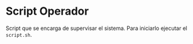 # Script Operador
Script que se encarga de supervisar el sistema.
Para iniciarlo ejecutar el `script.sh`.
